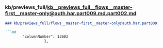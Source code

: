 ### kb/previews_full/kb__previews_full__flows__master-first__master-only@auth.har.part009.md.part002.md

```md
### kb/previews_full/flows__master-first__master-only@auth.har.part009.md (part 002)

```md
        "columnNumber": 13603
                  },
             
```

```

```
